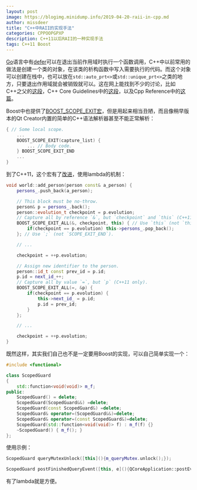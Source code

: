 ```yaml
---
layout: post
image: https://blogimg.minidump.info/2019-04-20-raii-in-cpp.md
author: missdeer
title: "C++中RAII的实现手法"
categories: CPPOOPGPXP
description: C++11以后RAII的一种实现手法
tags: C++11 Boost
---
```


[Go](https://golang.org/)语言中有[defer](https://golang.org/ref/spec#Defer_statements)可以在退出当前作用域时执行一个函数调用，C++中以前常用的做法是创建一个类的对象，在该类的析构函数中写入需要执行的代码。而这个对象可以创建在栈中，也可以放在`std::auto_prt<>`或`std::unique_prt<>`之类的地方，只要退出作用域就会被销毁就可以。这在网上能找到不少的讨论，比如C++之父的[这段](http://www.stroustrup.com/bs_faq2.html#finally)，C++ Core Guidelines中的[这段](https://github.com/isocpp/CppCoreGuidelines/blob/master/CppCoreGuidelines.md#e6-use-raii-to-prevent-leaks)，以及Cpp Reference中的[这篇](https://en.cppreference.com/w/cpp/language/raii)。

Boost中也提供了[BOOST_SCOPE_EXIT宏](https://www.boost.org/doc/libs/release/libs/scope_exit/doc/html/BOOST_SCOPE_EXIT.html)，但是用起来相当丑陋，而且像稍早版本的Qt Creator内置的简单的C++语法解析器甚至不能正常解析：

```cpp
{ // Some local scope.
    ...
    BOOST_SCOPE_EXIT(capture_list) {
        ... // Body code.
    } BOOST_SCOPE_EXIT_END
    ...
}
```

到了C++11，这个宏有了[改进](https://www.boost.org/doc/libs/release/libs/scope_exit/doc/html/scope_exit/tutorial.html#scope_exit.tutorial.capturing_all_variables__c__11_only_)，使用lambda的机制：

```cpp
void world::add_person(person const& a_person) {
    persons_.push_back(a_person);

    // This block must be no-throw.
    person& p = persons_.back();
    person::evolution_t checkpoint = p.evolution;
    // Capture all by reference `&`, but `checkpoint` and `this` (C++11 only).
    BOOST_SCOPE_EXIT_ALL(&, checkpoint, this) { // Use `this` (not `this_`).
        if(checkpoint == p.evolution) this->persons_.pop_back();
    }; // Use `;` (not `SCOPE_EXIT_END`).

    // ...

    checkpoint = ++p.evolution;

    // Assign new identifier to the person.
    person::id_t const prev_id = p.id;
    p.id = next_id_++;
    // Capture all by value `=`, but `p` (C++11 only).
    BOOST_SCOPE_EXIT_ALL(=, &p) {
        if(checkpoint == p.evolution) {
            this->next_id_ = p.id;
            p.id = prev_id;
        }
    };

    // ...

    checkpoint = ++p.evolution;
}
```

既然这样，其实我们自己也不是一定要用Boost的实现，可以自己简单实现一个：

```cpp
#include <functional>

class ScopedGuard
{
    std::function<void(void)> m_f;
public:
    ScopedGuard() = delete;
    ScopedGuard(ScopedGuard&&) =delete;
    ScopedGuard(const ScopedGuard&) =delete;
    ScopedGuard& operator=(ScopedGuard&&)=delete;
    ScopedGuard& operator=(const ScopedGuard&)=delete;
    ScopedGuard(std::function<void(void)> f) : m_f(f) {}
    ~ScopedGuard() { m_f(); }
};
```

 使用示例：

```cpp
ScopedGuard queryMutexUnlock([this](){m_queryMutex.unlock();});

ScopedGuard postFinishedQueryEvent([this, e](){QCoreApplication::postEvent(this, e);});
```

有了lambda就是方便。